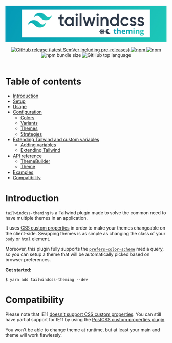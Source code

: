 <p align="center">
  <img alt="I'm not a designer leave me alone I know this banner suck" src="docs/assets/banner.jpg">
  <br>
  <div align="center">
  <a href="https://github.com/hawezo/tailwindcss-theming/releases">
    <img alt="GitHub release (latest SemVer including pre-releases)" src="https://img.shields.io/github/v/release/hawezo/tailwindcss-theming?include_prereleases&style=flat-square">
  </a>
  <a href="https://npmjs.com/package/tailwindcss-theming">
    <img alt="npm" src="https://img.shields.io/npm/v/tailwindcss-theming?style=flat-square">
  </a>
  <a href="https://npmjs.com/package/tailwindcss-theming">
    <img alt="npm" src="https://img.shields.io/npm/dt/tailwindcss-theming?style=flat-square">
  </a>
  <img alt="npm bundle size" src="https://img.shields.io/bundlephobia/minzip/tailwindcss-theming?style=flat-square">
  <img alt="GitHub top language" src="https://img.shields.io/github/languages/top/hawezo/tailwindcss-theming?style=flat-square">
  </div>
  <br>
</p>

# Table of contents

- [Introduction](#introduction)
- [Setup](docs/setup.md)
- [Usage](docs/usage.md)
- [Configuration](docs/configuration.md)
    - [Colors](docs/configuration.md#colors)
    - [Variants](docs/configuration.md#variants)
    - [Themes](docs/configuration.md#themes)
    - [Strategies](docs/configuration.md#strategies)
- [Extending Tailwind and custom variables](docs/extending.md)
    - [Adding variables](docs/extending.md#adding-variables)
    - [Extending Tailwind](docs/extending.md#extending-tailwind)
- [API reference](docs/reference.md)
  - [ThemeBuilder](docs/reference.md#theme-builder)
  - [Theme](docs/reference.md#theme)
- [Examples](docs/examples.md)
- [Compatibility](#compatibility)


# Introduction

`tailwindcss-theming` is a Tailwind plugin made to solve the common need to have multiple themes in an application. 

It uses [CSS custom properties](https://developer.mozilla.org/en-US/docs/Web/CSS/--*) in order to make your themes changeable on the client-side. Swapping themes is as simple as changing the class of your `body` or `html` element. 

Moreover, this plugin fully supports the [`prefers-color-scheme`](https://developer.mozilla.org/fr/docs/Web/CSS/@media/prefers-color-scheme) media query, so you can setup a theme that will be automatically picked based on browser preferences.

**Get started:**

```console
$ yarn add tailwindcss-theming --dev
```


# Compatibility

Please note that IE11 [doesn't support CSS custom properties](https://caniuse.com/#feat=css-variables). You can still have partial support for IE11 by using the [PostCSS custom properties plugin](https://github.com/postcss/postcss-custom-properties). 

You won't be able to change theme at runtime, but at least your main and  theme will work flawlessly.

